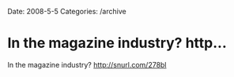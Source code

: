 Date: 2008-5-5
Categories: /archive

# In the magazine industry? http...

In the magazine industry? http://snurl.com/278bl
